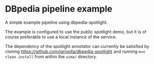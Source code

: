 DBpedia pipeline example
========================

A simple example pipeline using dbpedia-spotlight.

The example is configured to use the public spotlight demo, but it is of course preferable to use a local instance of the service.

The dependency of the spotlight annotator can currently be satisfied by cloning https://github.com/jgrivolla/dbpedia-spotlight and running `mvn clean install` from within the `uima/` directory.
